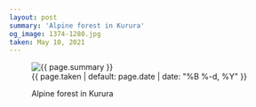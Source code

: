 ```yaml
---
layout: post
summary: 'Alpine forest in Kurura'
og_image: 1374-1280.jpg
taken: May 10, 2021
---
```


<figure class="post">
<img alt="{{ page.summary }}" sizes="(min-width: 700px) 50vw, calc(100vw - 2rem)" src="{{ site.assets_url }}/1374-640.jpg" srcset="{{ site.assets_url }}/1374-320.jpg 320w, {{ site.assets_url }}/1374-640.jpg 640w, {{ site.assets_url }}/1374-960.jpg 960w, {{ site.assets_url }}/1374-1280.jpg 1280w"/>
<figcaption>
<time>{{ page.taken | default: page.date | date: "%B %-d, %Y" }}</time>
<p>Alpine forest in Kurura</p>
</figcaption>
</figure>
